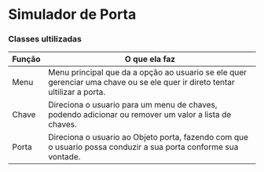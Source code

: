 # Simulador de Porta

### Classes ultilizadas <center>

Função | O que ela faz
-------|------------
Menu   | Menu principal que da a opção ao usuario se ele quer gerenciar uma chave ou se ele quer ir direto tentar ultilizar a porta.
Chave  | Direciona o usuario para um menu de chaves, podendo adicionar ou remover um valor a lista de chaves.
Porta  | Direciona o usuario ao Objeto porta, fazendo com que o usuario possa conduzir a sua porta conforme sua vontade.

